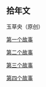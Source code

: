 ## 拾年文

玉草央（原创）

[第一个故事](https://tekan-0423.github.io/novel/第一个故事-卡洛斯.html) 

[第二个故事](https://tekan-0423.github.io/novel/第二个故事-杰里.html) 

[第三个故事](https://tekan-0423.github.io/novel/第三个故事-克里斯的玫瑰.html) 

[第四个故事](https://tekan-0423.github.io/novel/第四个故事-Antoine.html) 


